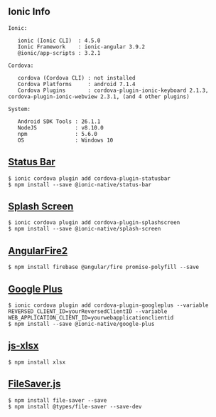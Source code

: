 ## Ionic Info
```
Ionic:

   ionic (Ionic CLI)  : 4.5.0
   Ionic Framework    : ionic-angular 3.9.2
   @ionic/app-scripts : 3.2.1

Cordova:

   cordova (Cordova CLI) : not installed
   Cordova Platforms     : android 7.1.4
   Cordova Plugins       : cordova-plugin-ionic-keyboard 2.1.3, cordova-plugin-ionic-webview 2.3.1, (and 4 other plugins)

System:

   Android SDK Tools : 26.1.1
   NodeJS            : v8.10.0
   npm               : 5.6.0
   OS                : Windows 10
```



## [Status Bar](https://ionicframework.com/docs/native/status-bar/)
```
$ ionic cordova plugin add cordova-plugin-statusbar
$ npm install --save @ionic-native/status-bar
```


## [Splash Screen](https://ionicframework.com/docs/native/splash-screen/)
```
$ ionic cordova plugin add cordova-plugin-splashscreen
$ npm install --save @ionic-native/splash-screen
```


## [AngularFire2](https://github.com/angular/angularfire2/blob/master/docs/ionic/v3.md)
```
$ npm install firebase @angular/fire promise-polyfill --save
```


## [Google Plus](https://ionicframework.com/docs/native/google-plus/)
```
$ ionic cordova plugin add cordova-plugin-googleplus --variable REVERSED_CLIENT_ID=yourReversedClientID --variable WEB_APPLICATION_CLIENT_ID=yourwebapplicationclientid
$ npm install --save @ionic-native/google-plus
```


## [js-xlsx](https://github.com/SheetJS/js-xlsx)
```
$ npm install xlsx
```


## [FileSaver.js](https://github.com/eligrey/FileSaver.js)
```
$ npm install file-saver --save
$ npm install @types/file-saver --save-dev
```